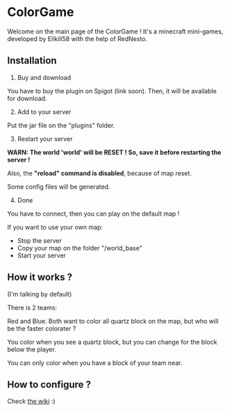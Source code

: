 # ColorGame

Welcome on the main page of the ColorGame !
It's a minecraft mini-games, developed by Elikill58 with the help of RedNesto.

## Installation

1) Buy and download

You have to buy the plugin on Spigot (link soon). Then, it will be available for download.

2) Add to your server

Put the jar file on the "plugins" folder.

3) Restart your server

**WARN: The world 'world' will be RESET ! So, save it before restarting the server !**

Also, the **"reload" command is disabled**, because of map reset.

Some config files will be generated.

4) Done

You have to connect, then you can play on the default map !

If you want to use your own map:
- Stop the server
- Copy your map on the folder "/world_base"
- Start your server

## How it works ?

(I'm talking by default)

There is 2 teams:

Red and Blue. Both want to color all quartz block on the map, but who will be the faster colorater ?

You color when you see a quartz block, but you can change for the block below the player.

You can only color when you have a block of your team near.

## How to configure ?

Check [the wiki](https://github.com/Elikill58/ColorGame/wiki) :)
